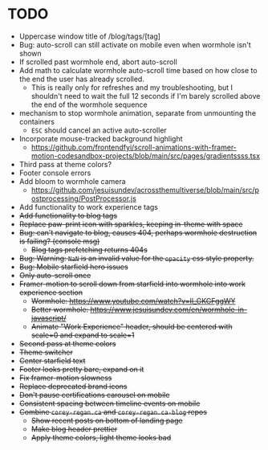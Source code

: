 # TODO
- Uppercase window title of /blog/tags/[tag]
- Bug: auto-scroll can still activate on mobile even when wormhole isn't shown
- If scrolled past wormhole end, abort auto-scroll
- Add math to calculate wormhole auto-scroll time based on how close to the end the user has already scrolled. 
  - This is really only for refreshes and my troubleshooting, but I shouldn't need to wait the full 12 seconds if I'm barely scrolled above the end of the wormhole sequence
- mechanism to stop wormhole animation, separate from unmounting the containers
  - `ESC` should cancel an active auto-scroller
- Incorporate mouse-tracked background highlight
  - https://github.com/frontendfyi/scroll-animations-with-framer-motion-codesandbox-projects/blob/main/src/pages/gradientssss.tsx
- Third pass at theme colors?
- Footer console errors
- Add bloom to wormhole camera
  - https://github.com/jesuisundev/acrossthemultiverse/blob/main/src/postprocessing/PostProcessor.js
- Add functionality to work experience tags
- ~~Add functionality to blog tags~~
- ~~Replace paw-print icon with sparkles, keeping in-theme with space~~
- ~~Bug: can't navigate to blog, causes 404, perhaps wormhole destruction is failing? (console msg)~~
  - ~~Blog tags prefetching returns 404s~~
- ~~Bug: Warning: `NaN` is an invalid value for the `opacity` css style property.~~
- ~~Bug: Mobile starfield hero issues~~
- ~~Only auto-scroll once~~
- ~~Framer-motion to scroll down from starfield into wormhole into work experience section~~
  - ~~Wormhole: https://www.youtube.com/watch?v=Il_GKGFggWY~~
  - ~~Better wormhole: https://www.jesuisundev.com/en/wormhole-in-javascript/~~
  - ~~Animate "Work Experience" header, should be centered with scale=0 and expand to scale=1~~
- ~~Second pass at theme colors~~
- ~~Theme switcher~~
- ~~Center starfield text~~
- ~~Footer looks pretty bare, expand on it~~
- ~~Fix framer-motion slowness~~
- ~~Replace deprecated brand icons~~
- ~~Don't pause certifications carousel on mobile~~
- ~~Consistent spacing between timeline events on mobile~~
- ~~Combine `corey-regan.ca` and `corey-regan.ca-blog` repos~~
  - ~~Show recent posts on bottom of landing page~~
  - ~~Make blog header prettier~~
  - ~~Apply theme colors, light theme looks bad~~

